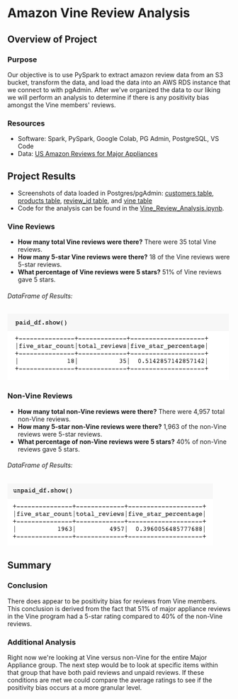# Amazon Vine Review Analysis

## Overview of Project

### Purpose

Our objective is to use PySpark to extract amazon review data from an S3 bucket, transform the data, and load the data into an AWS RDS instance that we connect to with pgAdmin. After we've organized the data to our liking we will perform an analysis to determine if there is any positivity bias amongst the Vine members' reviews.  

### Resources
- Software: Spark, PySpark, Google Colab, PG Admin, PostgreSQL, VS Code 
- Data: [US Amazon Reviews for Major Appliances](https://s3.amazonaws.com/amazon-reviews-pds/tsv/amazon_reviews_us_Major_Appliances_v1_00.tsv.gz)

## Project Results 
- Screenshots of data loaded in Postgres/pgAdmin: [customers table](./images/customers_table_pgadmin.png), [products table](./images/products_table_pgadmin.png), [review_id table](./images/review_id_table_pgadmin.png), and [vine table](./images/vine_table_pgadmin.png)
- Code for the analysis can be found in the [Vine_Review_Analysis.ipynb](Vine_Review_Analysis.ipynb).

### Vine Reviews

- <strong>How many total Vine reviews were there?</strong> There were 35 total Vine reviews.
- <strong>How many 5-star Vine reviews were there?</strong> 18 of the Vine reviews were 5-star reviews.
- <strong>What percentage of Vine reviews were 5 stars?</strong> 51% of Vine reviews gave 5 stars. 

###### DataFrame of Results:
<img src='images/vine_reviews.png'>


### Non-Vine Reviews

- <strong>How many total non-Vine reviews were there?</strong> There were 4,957 total non-Vine reviews.
- <strong>How many 5-star non-Vine reviews were there?</strong> 1,963 of the non-Vine reviews were 5-star reviews.
- <strong>What percentage of non-Vine reviews were 5 stars?</strong> 40% of non-Vine reviews gave 5 stars. 

###### DataFrame of Results:
<img src='images/non-vine_reviews.png'>

## Summary

### Conclusion

There does appear to be positivity bias for reviews from Vine members. This conclusion is derived from the fact that 51% of major appliance reviews in the Vine program had a 5-star rating compared to 40% of the non-Vine reviews. 

### Additional Analysis

Right now we're looking at Vine versus non-Vine for the entire Major Appliance group. The next step would be to look at specific items within that group that have both paid reviews and unpaid reviews. If these conditions are met we could compare the average ratings to see if the positivity bias occurs at a more granular level.